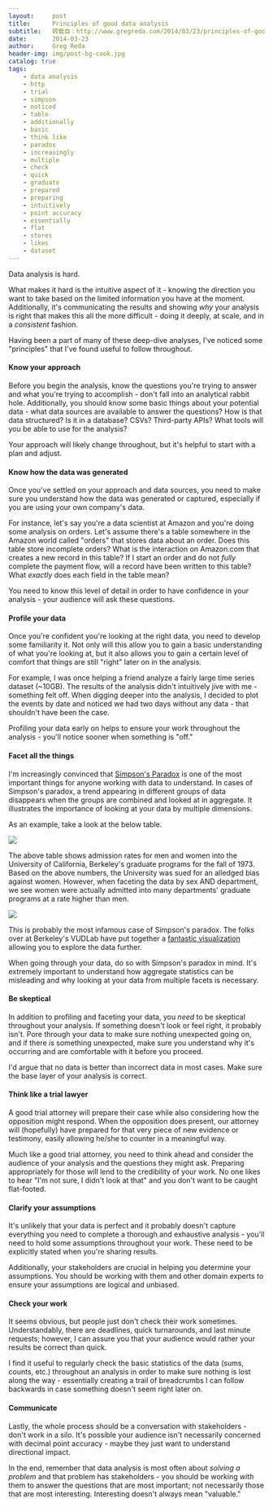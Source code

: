 ```yaml
---
layout:     post
title:      Principles of good data analysis
subtitle:   转载自：http://www.gregreda.com/2014/03/23/principles-of-good-data-analysis/
date:       2014-03-23
author:     Greg Reda
header-img: img/post-bg-cook.jpg
catalog: true
tags:
    - data analysis
    - http
    - trial
    - simpson
    - noticed
    - table
    - additionally
    - basic
    - think like
    - paradox
    - increasingly
    - multiple
    - check
    - quick
    - graduate
    - prepared
    - preparing
    - intuitively
    - point accuracy
    - essentially
    - flat
    - stores
    - likes
    - dataset
---
```


Data analysis is hard.

What makes it hard is the intuitive aspect of it - knowing the direction you want to take based on the limited information you have at the moment. Additionally, it's communicating the results and showing *why* your analysis is right that makes this all the more difficult - doing it deeply, at scale, and in a *consistent* fashion.

Having been a part of many of these deep-dive analyses, I've noticed some "principles" that I've found useful to follow throughout.

#### Know your approach

Before you begin the analysis, know the questions you're trying to answer and what you're trying to accomplish - don't fall into an analytical rabbit hole. Additionally, you should know some basic things about your potential data - what data sources are available to answer the questions? How is that data structured? Is it in a database? CSVs? Third-party APIs? What tools will you be able to use for the analysis?

Your approach will likely change throughout, but it's helpful to start with a plan and adjust.

#### Know how the data was generated

Once you've settled on your approach and data sources, you need to make sure you understand how the data was generated or captured, especially if you are using your own company's data.

For instance, let's say you're a data scientist at Amazon and you're doing some analysis on orders. Let's assume there's a table somewhere in the Amazon world called "orders" that stores data about an order. Does this table store incomplete orders? What is the interaction on Amazon.com that creates a new record in this table? If I start an order and do not *fully* complete the payment flow, will a record have been written to this table? What *exactly* does each field in the table mean?

You need to know this level of detail in order to have confidence in your analysis - your audience will ask these questions.

#### Profile your data

Once you're confident you're looking at the right data, you need to develop some familiarity it. Not only will this allow you to gain a basic understanding of what you're looking at, but it also allows you to gain a certain level of comfort that things are still "right" later on in the analysis.

For example, I was once helping a friend analyze a fairly large time series dataset (~10GB). The results of the analysis didn't intuitively jive with me - something felt off. When digging deeper into the analysis, I decided to plot the events by date and noticed we had two days without any data - that shouldn't have been the case.

Profiling your data early on helps to ensure your work throughout the analysis - you'll notice sooner when something is "off."

#### Facet all the things

I'm increasingly convinced that [Simpson's Paradox](http://en.wikipedia.org/wiki/Simpson's_paradox) is one of the most important things for anyone working with data to understand. In cases of Simpson's paradox, a trend appearing in different groups of data disappears when the groups are combined and looked at in aggregate. It illustrates the importance of looking at your data by multiple dimensions.

As an example, take a look at the below table.

![](http://www.gregreda.com/images/simpsons-paradox-combined.png)


The above table shows admission rates for men and women into the University of California, Berkeley's graduate programs for the fall of 1973. Based on the above numbers, the University was sued for an alledged bias against women. However, when faceting the data by sex AND department, we see women were actually admitted into many departments' graduate programs at a rate higher than men.

![](http://www.gregreda.com/images/simpsons-paradox-split.png)


This is probably the most infamous case of Simpson's paradox. The folks over at Berkeley's VUDLab have put together a [fantastic visualization](http://vudlab.com/simpsons) allowing you to explore the data further.

When going through your data, do so with Simpson's paradox in mind. It's extremely important to understand how aggregate statistics can be misleading and why looking at your data from multiple facets is necessary.

#### Be skeptical

In addition to profiling and faceting your data, you *need* to be skeptical throughout your analysis. If something doesn't look or feel right, it probably isn't. Pore through your data to make sure nothing unexpected going on, and if there *is* something unexpected, make sure you understand why it's occurring and are comfortable with it before you proceed.

I'd argue that no data is better than incorrect data in most cases. Make sure the base layer of your analysis is correct.

#### Think like a trial lawyer

A good trial attorney will prepare their case while also considering how the opposition might respond. When the opposition does present, our attorney will (hopefully) have prepared for that very piece of new evidence or testimony, easily allowing he/she to counter in a meaningful way.

Much like a good trial attorney, you need to think ahead and consider the audience of your analysis and the questions they might ask. Preparing appropriately for those will lend to the credibility of your work. No one likes to hear "I'm not sure, I didn't look at that" and you don't want to be caught flat-footed.

#### Clarify your assumptions

It's unlikely that your data is perfect and it probably doesn't capture everything you need to complete a thorough and exhaustive analysis - you'll need to hold some assumptions throughout your work. These need to be explicitly stated when you're sharing results.

Additionally, your stakeholders are crucial in helping you determine your assumptions. You should be working with them and other domain experts to ensure your assumptions are logical and unbiased.

#### Check your work

It seems obvious, but people just don't check their work sometimes. Understandably, there are deadlines, quick turnarounds, and last minute requests; however, I can assure you that your audience would rather your results be correct than quick.

I find it useful to regularly check the basic statistics of the data (sums, counts, etc.) throughout an analysis in order to make sure nothing is lost along the way - essentially creating a trail of breadcrumbs I can follow backwards in case something doesn't seem right later on.

#### Communicate

Lastly, the whole process should be a conversation with stakeholders - don't work in a silo. It's possible your audience isn't necessarily concerned with decimal point accuracy - maybe they just want to understand directional impact.

In the end, remember that data analysis is most often about *solving a problem* and that problem has stakeholders - you should be working *with* them to answer the questions that are most important; not necessarily those that are most interesting. Interesting doesn't always mean "valuable."
